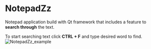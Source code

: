 # NotepadZz
Notepad application build with Qt framework that includes a feature to **search through** the text.

To start searching text click **CTRL + F** and type desired word to find. 
![NotepadZz_example](https://github.com/Maercel/NotepadZz/assets/71663681/4aad4b90-acd8-48e3-8c79-0f8c6fc092a3)

